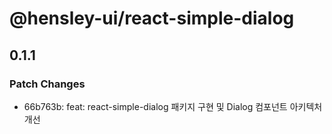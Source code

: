 # @hensley-ui/react-simple-dialog

## 0.1.1

### Patch Changes

- 66b763b: feat: react-simple-dialog 패키지 구현 및 Dialog 컴포넌트 아키텍처 개선
